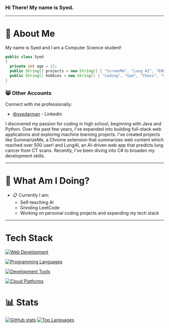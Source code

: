 ### Hi There! My name is Syed.
-----
# :postbox: About Me
My name is Syed and I am a Computer Science student!

```java
public class Syed
{
  private int age = 22;
  public String[] projects = new String[] { "ScreenMe", "Lung AI", "ERBUD" };
  public String[] hobbies = new String[] { "Coding", "Gym", "Chess", "Cooking" };
}
```

### :smile_cat: Other Accounts
Connect with me professionally:
- [@syedarman](https://www.linkedin.com/in/syedarman/) - Linkedin

I discovered my passion for coding in high school, beginning with Java and Python. Over the past few years, I've expanded into building full-stack web applications and exploring machine learning projects. I've created projects like SummarizeMe, a Chrome extension that summarizes web content which reached over 500 user! and LungAI, an AI-driven web app that predicts lung cancer from CT scans. Recently, I've been diving into C# to broaden my development skills.

-----

# :round_pushpin: What Am I Doing?
- :clipboard: Currently I am:
  - Self-teaching AI
  - Grinding LeetCode
  - Working on personal coding projects and expanding my tech stack
-----

# Tech Stack
[![Web Development](https://skillicons.dev/icons?i=html,css,js,ts,mongodb,express,react,nodejs,tailwind,next,django,firebase&theme=dark)](https://skillicons.dev)

[![Programming Languages](https://skillicons.dev/icons?i=python,java,cpp,kotlin&theme=dark)](https://skillicons.dev)

[![Development Tools](https://skillicons.dev/icons?i=heroku,netlify,firebase,docker,github,vscode,idea,postman,figma&theme=dark)](https://skillicons.dev)

[![Cloud Platforms](https://skillicons.dev/icons?i=aws,azure,gcp&theme=dark)](https://skillicons.dev)

# :bar_chart: Stats

[![GitHub stats](https://github-readme-stats.vercel.app/api?username=syedarman1&show_icons=true&theme=dark&hide_border=true)](https://github.com/anuraghazra/github-readme-stats)
[![Top Languages](https://github-readme-stats.vercel.app/api/top-langs/?username=syedarman1&layout=compact&theme=dark&hide_border=true)](https://github.com/anuraghazra/github-readme-stats)





